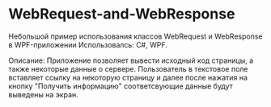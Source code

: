 # WebRequest-and-WebResponse
Небольшой пример использования классов WebRequest и WebResponse в WPF-приложении
Использовалсь: C#, WPF.

Описание: 
Приложение позволяет вывести исходный код страницы, а также некоторые
данные о сервере. Пользователь в текстовое поле вставляет ссылку на некоторую
страницу и далее после нажатия на кнопку "Получить информацию" соответсвующие
данные будут выведены на экран.
